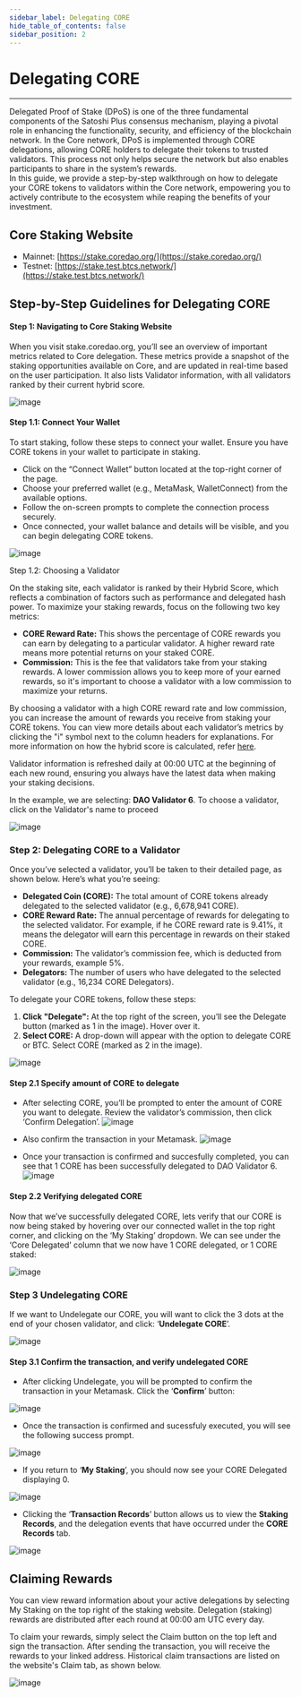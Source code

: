 ```yaml
---
sidebar_label: Delegating CORE
hide_table_of_contents: false
sidebar_position: 2
---
```


# Delegating CORE
---

Delegated Proof of Stake (DPoS) is one of the three fundamental components of the Satoshi Plus consensus mechanism, playing a pivotal role in enhancing the functionality, security, and efficiency of the blockchain network. In the Core network, DPoS is implemented through CORE delegations, allowing CORE holders to delegate their tokens to trusted validators. This process not only helps secure the network but also enables participants to share in the system’s rewards.  
In this guide, we provide a step-by-step walkthrough on how to delegate your CORE tokens to validators within the Core network, empowering you to actively contribute to the ecosystem while reaping the benefits of your investment.

## Core Staking Website

  * Mainnet: [https://stake.coredao.org/](https://stake.coredao.org/)  
  * Testnet: [https://stake.test.btcs.network/](https://stake.test.btcs.network/)

## Step-by-Step Guidelines for Delegating CORE

#### Step 1: Navigating to Core Staking Website
When you visit stake.coredao.org, you’ll see an overview of important metrics related to Core delegation. These metrics provide a snapshot of the staking opportunities available on Core, and are updated in real-time based on the user participation. It also lists Validator information, with all validators ranked by their current hybrid score.

![image](https://github.com/user-attachments/assets/e6fa2e61-1027-4d6e-bdb3-a86ceb265eee)

#### Step 1.1: Connect Your Wallet
To start staking, follow these steps to connect your wallet. Ensure you have CORE tokens in your wallet to participate in staking.
  *	Click on the “Connect Wallet” button located at the top-right corner of the page.
  *	Choose your preferred wallet (e.g., MetaMask, WalletConnect) from the available options.
  *	Follow the on-screen prompts to complete the connection process securely.
  *	Once connected, your wallet balance and details will be visible, and you can begin delegating CORE tokens.

![image](https://github.com/user-attachments/assets/547fdb6d-67f1-424d-be88-cdfde66224b3)

Step 1.2: Choosing a Validator

On the staking site, each validator is ranked by their Hybrid Score, which reflects a combination of factors such as performance and delegated hash power. To maximize your staking rewards, focus on the following two key metrics:

  * **CORE Reward Rate:** This shows the percentage of CORE rewards you can earn by delegating to a particular validator. A higher reward rate means more potential returns on your staked CORE.
  * **Commission:** This is the fee that validators take from your staking rewards. A lower commission allows you to keep more of your earned rewards, so it's important to choose a validator with a low commission to maximize your returns.

By choosing a validator with a high CORE reward rate and low commission, you can increase the amount of rewards you receive from staking your CORE tokens. You can view more details about each validator’s metrics by clicking the "i" symbol next to the column headers for explanations. For more information on how the hybrid score is calculated, refer [here](https://docs.coredao.org/docs/Learn/core-concepts/satoshi-plus-consensus/validator-election#workflow-of-the-validator-election-process).  

Validator information is refreshed daily at 00:00 UTC at the beginning of each new round, ensuring you always have the latest data when making your staking decisions.

In the example, we are selecting: **DAO Validator 6**. To choose a validator, click on the Validator's name to proceed

![image](https://github.com/user-attachments/assets/527fbabd-019a-4acb-9185-043a9b901992)

### Step 2: Delegating CORE to a Validator
Once you’ve selected a validator, you’ll be taken to their detailed page, as shown below. Here’s what you’re seeing:
  * **Delegated Coin (CORE):** The total amount of CORE tokens already delegated to the selected validator (e.g., 6,678,941 CORE).
  * **CORE Reward Rate:** The annual percentage of rewards for delegating to the selected validator. For example, if he CORE reward rate is 9.41%, it means the delegator will earn this percentage in rewards on their staked CORE.
  * **Commission:** The validator’s commission fee, which is deducted from your rewards, example 5%.
  * **Delegators:** The number of users who have delegated to the selected validator (e.g., 16,234 CORE Delegators).
  
To delegate your CORE tokens, follow these steps:
  1.	**Click "Delegate":** At the top right of the screen, you’ll see the Delegate button (marked as 1 in the image). Hover over it.
  2.	**Select CORE:** A drop-down will appear with the option to delegate CORE or BTC. Select CORE (marked as 2 in the image).

![image](https://github.com/user-attachments/assets/6c09ad7e-a61e-449b-a935-973576b464fb)

#### Step 2.1 Specify amount of CORE to delegate
* After selecting CORE, you’ll be prompted to enter the amount of CORE you want to delegate. Review the validator’s commission, then click ‘Confirm Delegation’.
![image](https://github.com/user-attachments/assets/b31bbdb5-a2b0-401e-99f9-106c6c3e913a)
* Also confirm the transaction in your Metamask.
![image](https://github.com/user-attachments/assets/e3022505-99a3-49eb-bf9f-6fc565e41105)

* Once your transaction is confirmed and succesfully completed, you can see that 1 CORE has been successfully delegated to DAO Validator 6.
![image](https://github.com/user-attachments/assets/b378b492-3fea-4218-a937-486f2589049b)

#### Step 2.2 Verifying delegated CORE

Now that we’ve successfully delegated CORE, lets verify that our CORE is now being staked by hovering over our connected wallet in the top right corner, and clicking on the ‘My Staking’ dropdown. We can see under the ‘Core Delegated’ column that we now have 1 CORE delegated, or 1 CORE staked:

![image](https://github.com/user-attachments/assets/d61755d2-177b-485c-9daa-5cc5a863b60d)

### Step 3 Undelegating CORE 

If we want to Undelegate our CORE, you will want to click the 3 dots at the end of your chosen validator, and click: ‘**Undelegate CORE**’.

![image](https://github.com/user-attachments/assets/356bfbc6-991d-4a39-804e-cc46086e5399)

#### Step 3.1 Confirm the transaction, and verify undelegated CORE

* After clicking Undelegate, you will be prompted to confirm the transaction in your Metamask. Click the ‘**Confirm**’ button:

![image](https://github.com/user-attachments/assets/787425db-f7c2-4fa4-9cc9-a125d7a9b873)

* Once the transaction is confirmed and sucessfuly executed, you will see the following success prompt.

![image](https://github.com/user-attachments/assets/3b0bb4e4-95aa-407f-8946-442de715906e)

* If you return to ‘**My Staking**’, you should now see your CORE Delegated displaying 0.
  
![image](https://github.com/user-attachments/assets/f1aa91f9-e861-4e03-b08d-b8be504cef0a)

* Clicking the ‘**Transaction Records**’ button allows us to view the **Staking Records**, and the delegation events that have occurred under the **CORE Records** tab.

![image](https://github.com/user-attachments/assets/da7a3693-2799-4c04-8ba3-649c25694120)

## Claiming Rewards
You can view reward information about your active delegations by selecting My Staking on the top right of the staking website. Delegation (staking) rewards are distributed after each round at 00:00 am UTC every day.

To claim your rewards, simply select the Claim button on the top left and sign the transaction. After sending the transaction, you will receive the rewards to your linked address. Historical claim transactions are listed on the website's Claim tab, as shown below.

![image](https://github.com/user-attachments/assets/64f749fc-0746-4df9-bf62-fbdb088952c2)


